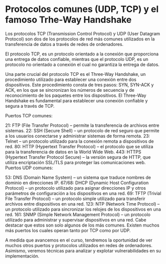 # Protocolos comunes (UDP, TCP) y el famoso Trhe-Way Handshake

Los protocolos TCP (Transmission Control Protocol) y UDP (User Datagram Protocol) son dos de los protocolos de red más comunes utilizados en la transferencia de datos a través de redes de ordenadores.

El protocolo TCP, es un protocolo orientado a la conexión que proporciona una entrega de datos confiable, mientras que el protocolo UDP, es un protocolo no orientado a conexión el cual no garantiza la entrega de datos.

Una parte crucial del protocolo TCP es el Three-Way Handshake, un procedimiento utilizado para establecer una conexión entre dos dispositivos. Este procedimiento consta de tres pasos: SYN, SYN-ACK y ACK, en los que se sincronizan los números de secuencia y de reconocimiento de los paquetes entre los dispositivos. El Three-Way Handshake es fundamental para establecer una conexión confiable y segura a través de TCP.

Puertos TCP comunes:

21: FTP (File Transfer Protocol) – permite la transferencia de archivos entre sistemas.
22: SSH (Secure Shell) – un protocolo de red seguro que permite a los usuarios conectarse y administrar sistemas de forma remota.
23: Telnet – un protocolo utilizado para la conexión remota a dispositivos de red.
80: HTTP (Hypertext Transfer Protocol) – el protocolo que se utiliza para la transferencia de datos en la World Wide Web.
443: HTTPS (Hypertext Transfer Protocol Secure) – la versión segura de HTTP, que utiliza encriptación SSL/TLS para proteger las comunicaciones web.
Puertos UDP comunes:

53: DNS (Domain Name System) – un sistema que traduce nombres de dominio en direcciones IP.
67/68: DHCP (Dynamic Host Configuration Protocol) – un protocolo utilizado para asignar direcciones IP y otros parámetros de configuración a los dispositivos en una red.
69: TFTP (Trivial File Transfer Protocol) – un protocolo simple utilizado para transferir archivos entre dispositivos en una red.
123: NTP (Network Time Protocol) – un protocolo utilizado para sincronizar los relojes de los dispositivos en una red.
161: SNMP (Simple Network Management Protocol) – un protocolo utilizado para administrar y supervisar dispositivos en una red.
Cabe destacar que estos son solo algunos de los más comunes. Existen muchos más puertos los cuales operan tanto por TCP como por UDP.

A medida que avancemos en el curso, tendremos la oportunidad de ver muchos otros puertos y protocolos utilizados en redes de ordenadores. Asimismo, veremos técnicas para analizar y explotar vulnerabilidades en su implementación.



